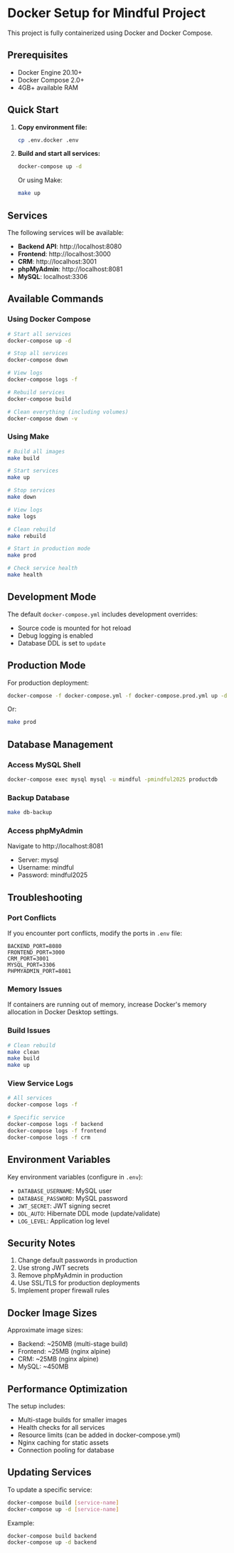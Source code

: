 # Docker Setup for Mindful Project

This project is fully containerized using Docker and Docker Compose.

## Prerequisites

- Docker Engine 20.10+
- Docker Compose 2.0+
- 4GB+ available RAM

## Quick Start

1. **Copy environment file:**
   ```bash
   cp .env.docker .env
   ```

2. **Build and start all services:**
   ```bash
   docker-compose up -d
   ```

   Or using Make:
   ```bash
   make up
   ```

## Services

The following services will be available:

- **Backend API**: http://localhost:8080
- **Frontend**: http://localhost:3000
- **CRM**: http://localhost:3001
- **phpMyAdmin**: http://localhost:8081
- **MySQL**: localhost:3306

## Available Commands

### Using Docker Compose

```bash
# Start all services
docker-compose up -d

# Stop all services
docker-compose down

# View logs
docker-compose logs -f

# Rebuild services
docker-compose build

# Clean everything (including volumes)
docker-compose down -v
```

### Using Make

```bash
# Build all images
make build

# Start services
make up

# Stop services
make down

# View logs
make logs

# Clean rebuild
make rebuild

# Start in production mode
make prod

# Check service health
make health
```

## Development Mode

The default `docker-compose.yml` includes development overrides:
- Source code is mounted for hot reload
- Debug logging is enabled
- Database DDL is set to `update`

## Production Mode

For production deployment:

```bash
docker-compose -f docker-compose.yml -f docker-compose.prod.yml up -d
```

Or:
```bash
make prod
```

## Database Management

### Access MySQL Shell
```bash
docker-compose exec mysql mysql -u mindful -pmindful2025 productdb
```

### Backup Database
```bash
make db-backup
```

### Access phpMyAdmin
Navigate to http://localhost:8081
- Server: mysql
- Username: mindful
- Password: mindful2025

## Troubleshooting

### Port Conflicts
If you encounter port conflicts, modify the ports in `.env` file:
```env
BACKEND_PORT=8080
FRONTEND_PORT=3000
CRM_PORT=3001
MYSQL_PORT=3306
PHPMYADMIN_PORT=8081
```

### Memory Issues
If containers are running out of memory, increase Docker's memory allocation in Docker Desktop settings.

### Build Issues
```bash
# Clean rebuild
make clean
make build
make up
```

### View Service Logs
```bash
# All services
docker-compose logs -f

# Specific service
docker-compose logs -f backend
docker-compose logs -f frontend
docker-compose logs -f crm
```

## Environment Variables

Key environment variables (configure in `.env`):

- `DATABASE_USERNAME`: MySQL user
- `DATABASE_PASSWORD`: MySQL password
- `JWT_SECRET`: JWT signing secret
- `DDL_AUTO`: Hibernate DDL mode (update/validate)
- `LOG_LEVEL`: Application log level

## Security Notes

1. Change default passwords in production
2. Use strong JWT secrets
3. Remove phpMyAdmin in production
4. Use SSL/TLS for production deployments
5. Implement proper firewall rules

## Docker Image Sizes

Approximate image sizes:
- Backend: ~250MB (multi-stage build)
- Frontend: ~25MB (nginx alpine)
- CRM: ~25MB (nginx alpine)
- MySQL: ~450MB

## Performance Optimization

The setup includes:
- Multi-stage builds for smaller images
- Health checks for all services
- Resource limits (can be added in docker-compose.yml)
- Nginx caching for static assets
- Connection pooling for database

## Updating Services

To update a specific service:
```bash
docker-compose build [service-name]
docker-compose up -d [service-name]
```

Example:
```bash
docker-compose build backend
docker-compose up -d backend
```